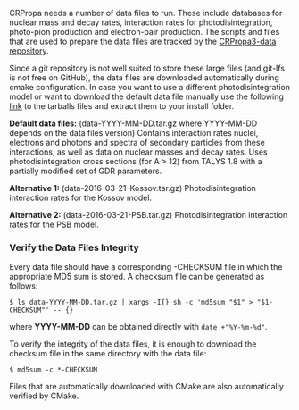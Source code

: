 CRPropa needs a number of data files to run. These include databases for nuclear mass and decay rates, interaction rates for photodisintegration, photo-pion production and electron-pair production.
The scripts and files that are used to prepare the data files are tracked by the [CRPropa3-data repository](https://github.com/CRPropa/CRPropa3-data).

Since a git repository is not well suited to store these large files (and git-lfs is not free on GitHub), the data files are downloaded automatically during cmake configuration. In case you want to use a different photodisintegration model or want to download the default data file manually use the following [link](https://www.desy.de/~crpropa/data/interaction_data/) to the tarballs files and extract them to your install folder.

**Default data files:** (data-YYYY-MM-DD.tar.gz where YYYY-MM-DD depends on the data files version)
Contains interaction rates nuclei, electrons and photons and spectra of secondary particles from these interactions, as well as data on nuclear masses and decay rates.
Uses photodisintegration cross sections (for A > 12) from TALYS 1.8 with a partially modified set of GDR parameters.

**Alternative 1:** (data-2016-03-21-Kossov.tar.gz)
Photodisintegration interaction rates for the Kossov model.

**Alternative 2:** (data-2016-03-21-PSB.tar.gz)
Photodisintegration interaction rates for the PSB model.

### Verify the Data Files Integrity

Every data file should have a corresponding -CHECKSUM file in which the appropriate MD5 sum is stored. A checksum file can be generated as follows:
```
$ ls data-YYYY-MM-DD.tar.gz | xargs -I{} sh -c 'md5sum "$1" > "$1-CHECKSUM"' -- {}
```
where **YYYY-MM-DD** can be obtained directly with `date +"%Y-%m-%d"`.

To verify the integrity of the data files, it is enough to download the checksum file in the same directory with the data file:
```
$ md5sum -c *-CHECKSUM
```
Files that are automatically downloaded with CMake are also automatically verified by CMake.
